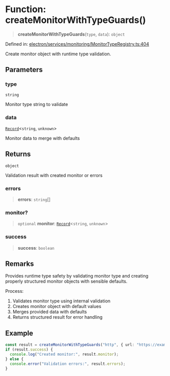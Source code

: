 # Function: createMonitorWithTypeGuards()

> **createMonitorWithTypeGuards**(`type`, `data`): `object`

Defined in: [electron/services/monitoring/MonitorTypeRegistry.ts:404](https://github.com/Nick2bad4u/Uptime-Watcher/blob/8a1973382d5fe14c52996ecda381894eb7ecd4a6/electron/services/monitoring/MonitorTypeRegistry.ts#L404)

Create monitor object with runtime type validation.

## Parameters

### type

`string`

Monitor type string to validate

### data

[`Record`](https://www.typescriptlang.org/docs/handbook/utility-types.html#recordkeys-type)\<`string`, `unknown`\>

Monitor data to merge with defaults

## Returns

`object`

Validation result with created monitor or errors

### errors

> **errors**: `string`[]

### monitor?

> `optional` **monitor**: [`Record`](https://www.typescriptlang.org/docs/handbook/utility-types.html#recordkeys-type)\<`string`, `unknown`\>

### success

> **success**: `boolean`

## Remarks

Provides runtime type safety by validating monitor type and creating
properly structured monitor objects with sensible defaults.

Process:
1. Validates monitor type using internal validation
2. Creates monitor object with default values
3. Merges provided data with defaults
4. Returns structured result for error handling

## Example

```typescript
const result = createMonitorWithTypeGuards("http", { url: "https://example.com" });
if (result.success) {
  console.log("Created monitor:", result.monitor);
} else {
  console.error("Validation errors:", result.errors);
}
```
